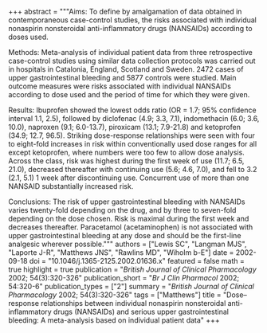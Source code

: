 +++
abstract = """Aims: To define by amalgamation of data obtained in contemporaneous case-control studies, the risks associated with individual nonaspirin nonsteroidal anti-inflammatory drugs (NANSAIDs) according to doses used.

Methods: Meta-analysis of individual patient data from three retrospective case-control studies using similar data collection protocols was carried out in hospitals in Catalonia, England, Scotland and Sweden. 2472 cases of upper gastrointestinal bleeding and 5877 controls were studied. Main outcome measures were risks associated with individual NANSAIDs according to dose used and the period of time for which they were given.

Results: Ibuprofen showed the lowest odds ratio (OR = 1.7; 95% confidence interval 1.1, 2.5), followed by diclofenac (4.9; 3.3, 7.1), indomethacin (6.0; 3.6, 10.0), naproxen (9.1; 6.0-13.7), piroxicam (13.1; 7.9-21.8) and ketoprofen (34.9; 12.7, 96.5). Striking dose-response relationships were seen with four to eight-fold increases in risk within conventionally used dose ranges for all except ketoprofen, where numbers were too few to allow dose analysis. Across the class, risk was highest during the first week of use (11.7; 6.5, 21.0), decreased thereafter with continuing use (5.6; 4.6, 7.0), and fell to 3.2 (2.1, 5.1) 1 week after discontinuing use. Concurrent use of more than one NANSAID substantially increased risk.

Conclusions: The risk of upper gastrointestinal bleeding with NANSAIDs varies twenty-fold depending on the drug, and by three to seven-fold depending on the dose chosen. Risk is maximal during the first week and decreases thereafter. Paracetamol (acetaminophen) is not associated with upper gastrointestinal bleeding at any dose and should be the first-line analgesic wherever possible."""
authors = ["Lewis SC", "Langman MJS", "Laporte J-R", "Matthews JNS", "Rawlins MD", "Wiholm b-E"]
date = 2002-09-18
doi = "10.1046/j.1365-2125.2002.01636.x"
featured = false
math = true
highlight = true
publication = "*British Journal of Clinical Pharmacology* 2002; 54(3):320-326"
publication_short = "*Br J Clin Pharmacol* 2002; 54:320-6"
publication_types = ["2"]
summary = "*British Journal of Clinical Pharmacology* 2002; 54(3):320-326"
tags = ["Matthews"]
title = "Dose–response relationships between individual nonaspirin nonsteroidal anti-inflammatory drugs (NANSAIDs) and serious upper gastrointestinal bleeding: A meta-analysis based on individual patient data"
+++
